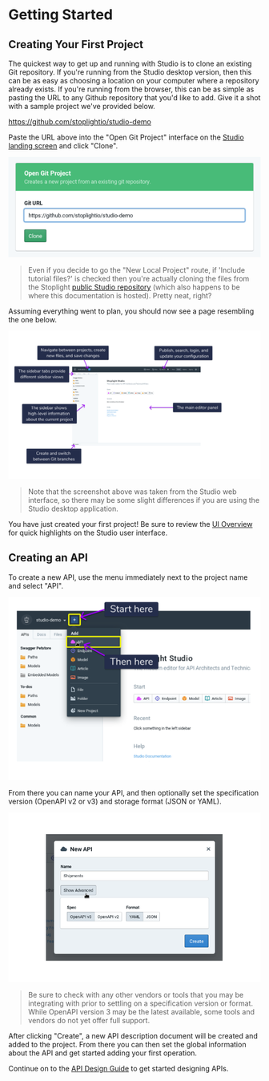 # Getting Started

## Creating Your First Project

The quickest way to get up and running with Studio is to clone an existing Git repository. If you're running from the Studio desktop version, then this can be as easy as choosing a location on your computer where a repository already exists. If you're running from the browser, this can be as simple as pasting the URL to any Github repository that you'd like to add. Give it a shot with a sample project we've provided below.

https://github.com/stoplightio/studio-demo

Paste the URL above into the "Open Git Project" interface on the [Studio landing screen](https://stoplight.io/p/studio) and click "Clone".

![Start from an existing Git repo](../assets/images/studio-open-git-project-pre-filled.png)

> Even if you decide to go the "New Local Project" route, if 'Include tutorial files?' is checked then you're actually cloning the files from the Stoplight [public Studio repository](https://github.com/stoplightio/studio) (which also happens to be where this documentation is hosted). Pretty neat, right?

Assuming everything went to plan, you should now see a page resembling the one below.

![Overview of the Studio landing page](../assets/images/studio-web-landing.png)

> Note that the screenshot above was taken from the Studio web interface, so there may be some slight differences if you are using the Studio desktop application.

You have just created your first project! Be sure to review the [UI Overview](./ui-overview.md) for quick highlights on the Studio user interface.

## Creating an API

To create a new API, use the menu immediately next to the project name and select "API".

![How to create an API from the Studio UI](../assets/images/studio-web-create-api.png)

From there you can name your API, and then optionally set the specification version (OpenAPI v2 or v3) and storage format (JSON or YAML).

![New API menu](../assets/images/studio-new-api.png)

> Be sure to check with any other vendors or tools that you may be integrating with prior to settling on a specification version or format. While OpenAPI version 3 may be the latest available, some tools and vendors do not yet offer full support.

After clicking "Create", a new API description document will be created and added to the project. From there you can then set the global information about the API and get started adding your first operation.

Continue on to the [API Design Guide](./Design-and-Modeling/01-getting-started.md) to get started designing APIs.